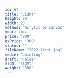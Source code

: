 ```yaml
---
id: 67
title: "Light"
height: 20
width: 20
method: "Acrylic on canvas"
year: 2022
price: "800"
exPrice: "300"
status: ""
fileName: "2022-light.jpg"
medie: "painting"
draft: "False"
slug: "light"
weight: "390"
---
```

